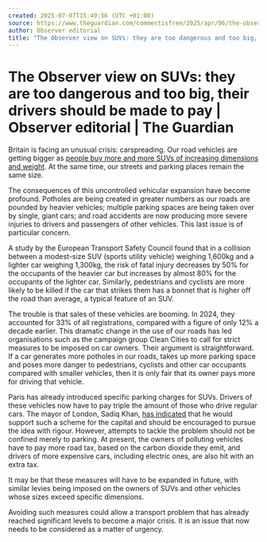 ```yaml
---
created: 2025-07-07T15:49:56 (UTC +01:00)
source: https://www.theguardian.com/commentisfree/2025/apr/06/the-observer-view-on-suvs-they-are-too-dangerous-and-too-big-their-drivers-should-be-made-to-pay
author: Observer editorial
title: "The Observer view on SUVs: they are too dangerous and too big, their drivers should be made to pay | Observer editorial | The Guardian"
---
```


# The Observer view on SUVs: they are too dangerous and too big, their drivers should be made to pay | Observer editorial | The Guardian

Britain is facing an unusual crisis: carspreading. Our road vehicles are getting bigger as [people buy more and more SUVs of increasing dimensions and weight](https://www.theguardian.com/environment/2025/apr/04/more-than-1m-cars-sold-in-uk-each-year-too-big-to-fit-typical-parking-space). At the same time, our streets and parking places remain the same size.

The consequences of this uncontrolled vehicular expansion have become profound. Potholes are being created in greater numbers as our roads are pounded by heavier vehicles; multiple parking spaces are being taken over by single, giant cars; and road accidents are now producing more severe injuries to drivers and passengers of other vehicles. This last issue is of particular concern.

A study by the European Transport Safety Council found that in a collision between a modest-size SUV (sports utility vehicle) weighing 1,600kg and a lighter car weighing 1,300kg, the risk of fatal injury decreases by 50% for the occupants of the heavier car but increases by almost 80% for the occupants of the lighter car. Similarly, pedestrians and cyclists are more likely to be killed if the car that strikes them has a bonnet that is higher off the road than average, a typical feature of an SUV.

The trouble is that sales of these vehicles are booming. In 2024, they accounted for 33% of all registrations, compared with a figure of only 12% a decade earlier. This dramatic change in the use of our roads has led organisations such as the campaign group Clean Cities to call for strict measures to be imposed on car owners. Their argument is straightforward. If a car generates more potholes in our roads, takes up more parking space and poses more danger to pedestrians, cyclists and other car occupants compared with smaller vehicles, then it is only fair that its owner pays more for driving that vehicle.

Paris has already introduced specific parking charges for SUVs. Drivers of these vehicles now have to pay triple the amount of those who drive regular cars. The mayor of London, Sadiq Khan, [has indicated](https://www.theguardian.com/environment/2024/feb/02/london-could-introduce-suv-parking-charge-sadiq-khan-indicates) that he would support such a scheme for the capital and should be encouraged to pursue the idea with rigour. However, attempts to tackle the problem should not be confined merely to parking. At present, the owners of polluting vehicles have to pay more road tax, based on the carbon dioxide they emit, and drivers of more expensive cars, including electric ones, are also hit with an extra tax.

It may be that these measures will have to be expanded in future, with similar levies being imposed on the owners of SUVs and other vehicles whose sizes exceed specific dimensions.

Avoiding such measures could allow a transport problem that has already reached significant levels to become a major crisis. It is an issue that now needs to be considered as a matter of urgency.

